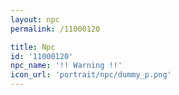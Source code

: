 ```yaml
---
layout: npc
permalink: /11000120

title: Npc
id: '11000120'
npc_name: '!! Warning !!'
icon_url: 'portrait/npc/dummy_p.png'
---
```

